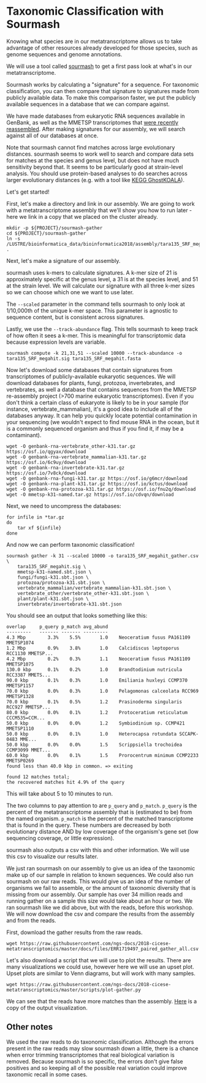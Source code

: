 # Taxonomic Classification with Sourmash

Knowing what species are in our metatranscriptome allows us to take
advantage of other resources already developed for those species, such
as genome sequences and genome annotations.

We will use a tool called [sourmash](https://sourmash.readthedocs.io/en/latest/) to get a first pass look at what's in our metatranscriptome.

Sourmash works by calculating a "signature" for a sequence. For taxonomic 
classification, you can then compare that signature to signatures made
from publicly available data. To make this comparison faster, we put the
publicly available sequences in a database that we can compare against. 

We have made databases from eukaryotic RNA sequences available in GenBank, 
as well as the MMETSP transcriptomes that 
[were recently reassembled](https://figshare.com/articles/Marine_Microbial_Eukaryotic_Transcriptome_Sequencing_Project_re-assemblies/3840153). 
After making signatures for our assembly, we will search against all of 
our databases at once. 

Note that sourmash cannot find matches across large evolutionary distances.
sourmash seems to work well to search and compare data sets for matches 
at the species and genus level, but does not have much sensitivity beyond 
that. It seems to be particularly good at strain-level analysis. You should 
use protein-based analyses to do searches across larger evolutionary distances
(e.g. with a tool like [KEGG GhostKOALA](https://www.kegg.jp/ghostkoala/)).


Let's get started!

First, let's make a directory and link in our assembly. We are going to work
with a metatranscriptome assembly that we'll show you how to run later - here we link in a copy that we placed on the cluster already. 

```
mkdir -p ${PROJECT}/sourmash-gather
cd ${PROJECT}/sourmash-gather
ln -s /LUSTRE/bioinformatica_data/bioinformatica2018/assembly/tara135_SRF_megahit.fasta .
```

Next, let's make a signature of our assembly.

sourmash uses k-mers to calculate signatures. A k-mer size of 21 is approximately
specific at the genus level, a 31 is at the species level, and 51 at the strain 
level. We will calculate our signature with all three k-mer sizes so we can 
choose which one we want to use later. 

The `--scaled` parameter in the command tells sourmash to only look at 1/10,000th of 
the unique k-mer space. This parameter is agnostic to sequence content, but is 
consistent across signatures. 

Lastly, we use the `--track-abundance` flag. This tells sourmash to keep track of
how often it sees a k-mer. This is meaningful for transcriptomic data because 
expression levels are variable.  

```
sourmash compute -k 21,31,51 --scaled 10000 --track-abundance -o tara135_SRF_megahit.sig tara135_SRF_megahit.fasta
```

Now let's download some databases that contain signatures from transcriptomes of 
publicly-available eukaryotic sequences. We will download databases for plants, 
fungi, protozoa, invertebrates, and vertebrates, as well a database that contains 
sequences from the MMETSP re-assembly project (>700 marine eukaryotic transcriptomes). 
Even if you don't think a certain class of eukaryote is likely to be in your sample
(for instance, vertebrate_mammalian), it's a good idea to include all of the databases
anyway. It can help you quickly locate potential contamination in your sequencing (we
wouldn't expect to find mouse RNA in the ocean, but it is a commonly sequenced organism
and thus if you find it, if may be a contaminant). 

```
wget -O genbank-rna-vertebrate_other-k31.tar.gz https://osf.io/qgyax/download
wget -O genbank-rna-vertebrate_mammalian-k31.tar.gz https://osf.io/6c9uy/download
wget -O genbank-rna-invertebrate-k31.tar.gz https://osf.io/7v8ck/download
wget -O genbank-rna-fungi-k31.tar.gz https://osf.io/g6mcr/download
wget -O genbank-rna-plant-k31.tar.gz https://osf.io/kctus/download
wget -O genbank-rna-protozoa-k31.tar.gz https://osf.io/fnu2q/download
wget -O mmetsp-k31-named.tar.gz https://osf.io/cdvqn/download
```

Next, we need to uncompress the databases:

```
for infile in *tar.gz
do
    tar xf ${infile}
done
```

And now we can perform taxonomic classification!

```
sourmash gather -k 31 --scaled 10000 -o tara135_SRF_megahit_gather.csv \
    tara135_SRF_megahit.sig \
    mmetsp-k31-named.sbt.json \
    fungi/fungi-k31.sbt.json \
    protozoa/protozoa-k31.sbt.json \
    vertebrate_mammalian/vertebrate_mammalian-k31.sbt.json \
    vertebrate_other/vertebrate_other-k31.sbt.json \
    plant/plant-k31.sbt.json \
    invertebrate/invertebrate-k31.sbt.json
```

You should see an output that looks something like this:

```
overlap     p_query p_match avg_abund
---------   ------- ------- ---------
4.3 Mbp        3.3%    5.5%       1.0    Neoceratium fusus PA161109 MMETSP1074
1.2 Mbp        0.9%    3.8%       1.0    Calcidiscus leptoporus RCC1130 MMETSP...
4.2 Mbp        0.2%    0.3%       1.1    Neoceratium fusus PA161109 MMETSP1075
130.0 kbp      0.1%    0.2%       1.0    Brandtodinium nutricula RCC3387 MMETS...
90.0 kbp       0.1%    0.3%       1.0    Emiliania huxleyi CCMP370 MMETSP1157
70.0 kbp       0.0%    0.3%       1.0    Pelagomonas calceolata RCC969 MMETSP1328
70.0 kbp       0.1%    0.5%       1.2    Prasinoderma singularis RCC927 MMETSP...
80.0 kbp       0.0%    0.1%       1.2    Protoceratium reticulatum CCCM535=CCM...
50.0 kbp       0.0%    0.0%       1.2    Symbiodinium sp. CCMP421 MMETSP1110
50.0 kbp       0.0%    0.1%       1.0    Heterocapsa rotundata SCCAPK-0483 MME...
50.0 kbp       0.0%    0.0%       1.5    Scrippsiella trochoidea CCMP3099 MMET...
60.0 kbp       0.0%    0.1%       1.5    Prorocentrum minimum CCMP2233 MMETSP0269
found less than 40.0 kbp in common. => exiting

found 12 matches total;
the recovered matches hit 4.9% of the query
```

This will take about 5 to 10 minutes to run.

The two columns to pay attention to are `p_query` and `p_match`.
`p_query` is the percent of the metatranscriptome assembly that is
(estimated to be) from the named organism.  `p_match` is the percent
of the matched transcriptome that is found in the query.  These numbers
are decreased by both evolutionary distance AND by low coverage of the
organism's gene set (low sequencing coverage, or little expression).

sourmash also outputs a csv with this and other information. We will use this csv
to visualize our results later.

We just ran sourmash on our assembly to give us an idea of the taxonomic 
make up of our sample in relation to known sequences. We could also run 
sourmash on our raw reads. This would give us an idea of the number of 
organisms we fail to assemble, or the amount of taxonomic diversity that
is missing from our assembly. Our sample has over 34 million reads and running
gather on a sample this size would take about an hour or two. We ran sourmash like
we did above, but with the reads, before this workshop. We will now download the
csv and compare the results from the assembly and from the reads. 

First, download the gather results from the raw reads. 

```
wget https://raw.githubusercontent.com/ngs-docs/2018-cicese-metatranscriptomics/master/docs/files/ERR1719497_paired_gather_all.csv 
```

Let's also download a script that we will use to plot the results. 
There are many visualizations we could use, however here we will 
use an upset plot. Upset plots are similar to Venn diagrams, but will
work with many samples. 

```
wget https://raw.githubusercontent.com/ngs-docs/2018-cicese-metatranscriptomics/master/scripts/plot-gather.py
```

We can see that the reads have more matches than the assembly. 
[Here](https://github.com/ngs-docs/2018-cicese-metatranscriptomics/blob/master/docs/files/plot-gather.png) is a copy of the output
visualization.

## Other notes

We used the raw reads to do taxonomic classification. Although the errors
present in the raw reads may slow sourmash down a little, there is a chance 
when error trimming transcriptomes that real biological variation is removed. 
Because sourmash is so specific, the errors don't give false positives and so 
keeping all of the possible real variation could improve taxonomic recall in 
some cases.
